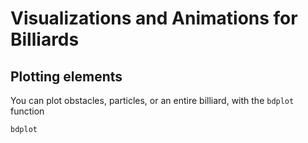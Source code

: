 # Visualizations and Animations for Billiards

## Plotting elements
You can plot obstacles, particles, or an entire billiard, with the `bdplot` function
```@docs
bdplot
```